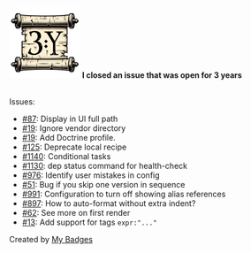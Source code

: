 <img src="https://github.com/my-badges/my-badges/blob/master/badges/old-issue/old-issue-3.png?raw=true" alt="I closed an issue that was open for 3 years" title="I closed an issue that was open for 3 years" width="128">
<strong>I closed an issue that was open for 3 years</strong>
<br><br>

Issues:

- <a href="https://github.com/schmittjoh/JMSTranslationBundle/issues/87">#87</a>: Display in UI full path
- <a href="https://github.com/alxlit/coffeescript-php/issues/19">#19</a>: Ignore vendor directory
- <a href="https://github.com/silexphp/Silex-WebProfiler/issues/19">#19</a>: Add Doctrine profile.
- <a href="https://github.com/deployphp/recipes/issues/125">#125</a>: Deprecate local recipe
- <a href="https://github.com/deployphp/deployer/issues/1140">#1140</a>: Conditional tasks
- <a href="https://github.com/deployphp/deployer/issues/1130">#1130</a>: dep status command for health-check
- <a href="https://github.com/deployphp/deployer/issues/976">#976</a>: Identify user mistakes in config
- <a href="https://github.com/antonmedv/jsize/issues/51">#51</a>: Bug if you skip one version in sequence
- <a href="https://github.com/KronicDeth/intellij-elixir/issues/991">#991</a>: Configuration to turn off showing alias references
- <a href="https://github.com/KronicDeth/intellij-elixir/issues/897">#897</a>: How to auto-format without extra indent?
- <a href="https://github.com/antonmedv/fx/issues/62">#62</a>: See more on first render
- <a href="https://github.com/expr-lang/expr/issues/13">#13</a>: Add support for tags `expr:"..."`


Created by <a href="https://github.com/my-badges/my-badges">My Badges</a>